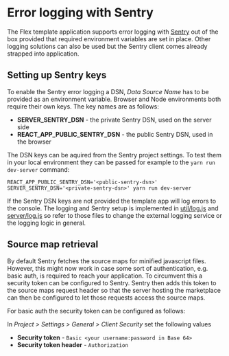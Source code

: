 # Error logging with Sentry

The Flex template application supports error logging with [Sentry](https://sentry.io/) out of the
box provided that required environment variables are set in place. Other logging solutions can also
be used but the Sentry client comes already strapped into application.

## Setting up Sentry keys

To enable the Sentry error logging a DSN, _Data Source Name_ has to be provided as an environment
variable. Browser and Node environments both require their own keys. The key names are as follows:

- **SERVER_SENTRY_DSN** - the private Sentry DSN, used on the server side
- **REACT_APP_PUBLIC_SENTRY_DSN** - the public Sentry DSN, used in the browser

The DSN keys can be aquired from the Sentry project settings. To test them in your local environment
they can be passed for example to the `yarn run dev-server` command:

    REACT_APP_PUBLIC_SENTRY_DSN='<public-sentry-dsn>' SERVER_SENTRY_DSN='<private-sentry-dsn>' yarn run dev-server

If the Sentry DSN keys are not provided the template app will log errors to the console. The logging
and Sentry setup is implemented in [util/log.js](../src/util/log.js) and
[server/log.js](../server/log.js) so refer to those files to change the external logging service or
the logging logic in general.

## Source map retrieval

By default Sentry fetches the source maps for minified javascript files. However, this might now
work in case some sort of authentication, e.g. basic auth, is required to reach your application. To
circumvent this a security token can be configured to Sentry. Sentry then adds this token to the
source maps request header so that the server hosting the marketplace can then be configured to let
those requests access the source maps.

For basic auth the security token can be configured as follows:

In _Project > Settings > General > Client Security_ set the following values

- **Security token** - `Basic <your username:password in Base 64>`
- **Security token header** - `Authorization`

